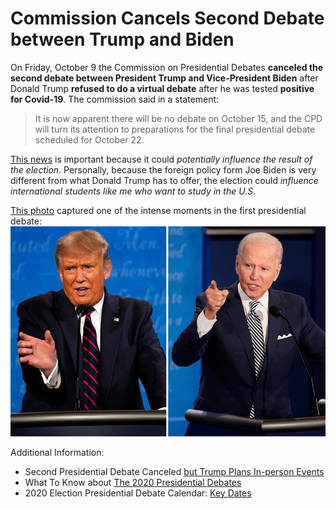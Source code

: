 # Commission Cancels Second Debate between Trump and Biden

On Friday, October 9 the Commission on Presidential Debates **canceled the second debate between President Trump and Vice-President Biden** after Donald Trump **refused to do a virtual debate** after he was tested **positive for Covid-19**. The commission said in a statement:
> It is now apparent there will be no debate on October 15, and the CPD will turn its attention to preparations for the final presidential debate scheduled for October 22.  

[This news](https://edition.cnn.com/2020/10/09/politics/second-presidential-debate-canceled/index.html) is important because it could *potentially influence the result of the election*. Personally, because the foreign policy form Joe Biden is very different from what Donald Trump has to offer, the election could *influence international students like me who want to study in the U.S*.

[This photo](https://bangordailynews.com/2020/09/29/national-politics/first-presidential-debate-erupts-in-angry-interruptions-and-bitter-exchanges/) captured one of the intense moments in the first presidential debate:  
![one of the intense moments in the first presidential debate](imgs/debate.jpg)

Additional Information:
* Second Presidential Debate Canceled [but Trump Plans In-person Events](https://www.theguardian.com/us-news/2020/oct/09/trump-biden-debate-canceled-rally)
* What To Know about [The 2020 Presidential Debates](https://www.washingtonpost.com/elections/2020/08/14/presidential-debates/)
* 2020 Election Presidential Debate Calendar: [Key Dates](https://www.nytimes.com/2020/10/10/us/politics/presidential-debate-calendar.html)
